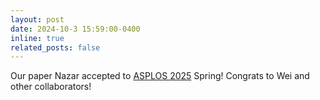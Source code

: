 ```yaml
---
layout: post
date: 2024-10-3 15:59:00-0400
inline: true
related_posts: false
---
```


Our paper Nazar accepted to [ASPLOS 2025](https://www.asplos-conference.org/asplos2025/index.html) Spring! Congrats to Wei and other collaborators!
